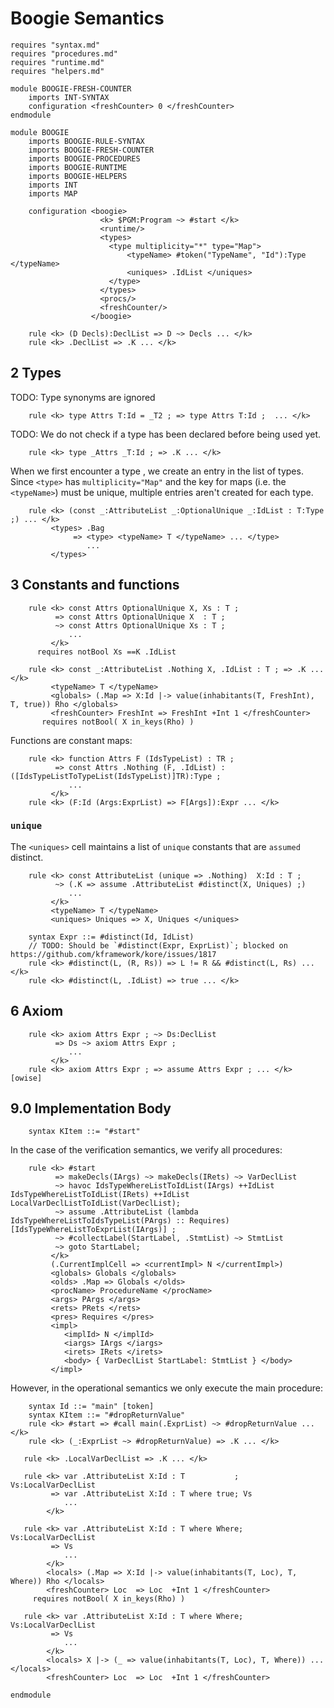 Boogie Semantics
================

```k
requires "syntax.md"
requires "procedures.md"
requires "runtime.md"
requires "helpers.md"

module BOOGIE-FRESH-COUNTER
    imports INT-SYNTAX
    configuration <freshCounter> 0 </freshCounter>
endmodule

module BOOGIE
    imports BOOGIE-RULE-SYNTAX
    imports BOOGIE-FRESH-COUNTER
    imports BOOGIE-PROCEDURES
    imports BOOGIE-RUNTIME
    imports BOOGIE-HELPERS
    imports INT
    imports MAP

    configuration <boogie>
                    <k> $PGM:Program ~> #start </k>
                    <runtime/>
                    <types>
                      <type multiplicity="*" type="Map">
                          <typeName> #token("TypeName", "Id"):Type </typeName>
                          <uniques> .IdList </uniques>
                      </type>
                    </types>
                    <procs/>
                    <freshCounter/>
                  </boogie>
```

```k
    rule <k> (D Decls):DeclList => D ~> Decls ... </k>
    rule <k> .DeclList => .K ... </k>
```

2 Types
-------

TODO: Type synonyms are ignored

```k
    rule <k> type Attrs T:Id = _T2 ; => type Attrs T:Id ;  ... </k>
```

TODO: We do not check if a type has been declared before being used yet.

```k
    rule <k> type _Attrs _T:Id ; => .K ... </k>
```

When we first encounter a type , we create an entry in the list of types.
Since `<type>` has `multiplicity="Map"` and the key for maps (i.e. the `<typeName>`)
must be unique, multiple entries aren't created for each type.

```k
    rule <k> (const _:AttributeList _:OptionalUnique _:IdList : T:Type ;) ... </k>
         <types> .Bag
              => <type> <typeName> T </typeName> ... </type>
                 ...
         </types>
```

3 Constants and functions
-------------------------

```k
    rule <k> const Attrs OptionalUnique X, Xs : T ;
          => const Attrs OptionalUnique X  : T ;
          ~> const Attrs OptionalUnique Xs : T ;
             ...
         </k>
      requires notBool Xs ==K .IdList
```

```k
    rule <k> const _:AttributeList .Nothing X, .IdList : T ; => .K ... </k>
         <typeName> T </typeName>
         <globals> (.Map => X:Id |-> value(inhabitants(T, FreshInt), T, true)) Rho </globals>
         <freshCounter> FreshInt => FreshInt +Int 1 </freshCounter>
       requires notBool( X in_keys(Rho) )
```

Functions are constant maps:

```k
    rule <k> function Attrs F (IdsTypeList) : TR ;
          => const Attrs .Nothing (F, .IdList) : ([IdsTypeListToTypeList(IdsTypeList)]TR):Type ;
             ...
         </k>
    rule <k> (F:Id (Args:ExprList) => F[Args]):Expr ... </k>

```

### `unique`

The `<uniques>` cell maintains a list of `unique` constants that are `assumed`
distinct.

```k
    rule <k> const AttributeList (unique => .Nothing)  X:Id : T ;
          ~> (.K => assume .AttributeList #distinct(X, Uniques) ;)
             ...
         </k>
         <typeName> T </typeName>
         <uniques> Uniques => X, Uniques </uniques>
```

```k
    syntax Expr ::= #distinct(Id, IdList)
    // TODO: Should be `#distinct(Expr, ExprList)`; blocked on https://github.com/kframework/kore/issues/1817
    rule <k> #distinct(L, (R, Rs)) => L != R && #distinct(L, Rs) ... </k>
    rule <k> #distinct(L, .IdList) => true ... </k>
```

6 Axiom
-------

```k
    rule <k> axiom Attrs Expr ; ~> Ds:DeclList
          => Ds ~> axiom Attrs Expr ;
             ...
         </k>
    rule <k> axiom Attrs Expr ; => assume Attrs Expr ; ... </k> [owise]
```

9.0 Implementation Body
-----------------------

```k
    syntax KItem ::= "#start"
```

In the case of the verification semantics, we verify all procedures:

```verification
    rule <k> #start
          => makeDecls(IArgs) ~> makeDecls(IRets) ~> VarDeclList
          ~> havoc IdsTypeWhereListToIdList(IArgs) ++IdList IdsTypeWhereListToIdList(IRets) ++IdList LocalVarDeclListToIdList(VarDeclList);
          ~> assume .AttributeList (lambda IdsTypeWhereListToIdsTypeList(PArgs) :: Requires)[IdsTypeWhereListToExprList(IArgs)] ;
          ~> #collectLabel(StartLabel, .StmtList) ~> StmtList
          ~> goto StartLabel;
         </k>
         (.CurrentImplCell => <currentImpl> N </currentImpl>)
         <globals> Globals </globals>
         <olds> .Map => Globals </olds>
         <procName> ProcedureName </procName>
         <args> PArgs </args>
         <rets> PRets </rets>
         <pres> Requires </pres>
         <impl>
            <implId> N </implId>
            <iargs> IArgs </iargs>
            <irets> IRets </irets>
            <body> { VarDeclList StartLabel: StmtList } </body>
         </impl>
```

However, in the operational semantics we only execute the main procedure:

```operational
    syntax Id ::= "main" [token]
    syntax KItem ::= "#dropReturnValue"
    rule <k> #start => #call main(.ExprList) ~> #dropReturnValue ... </k>
    rule <k> (_:ExprList ~> #dropReturnValue) => .K ... </k>
```

```k
   rule <k> .LocalVarDeclList => .K ... </k>

   rule <k> var .AttributeList X:Id : T           ; Vs:LocalVarDeclList
         => var .AttributeList X:Id : T where true; Vs
            ...
        </k>

   rule <k> var .AttributeList X:Id : T where Where; Vs:LocalVarDeclList
         => Vs
            ...
        </k>
        <locals> (.Map => X:Id |-> value(inhabitants(T, Loc), T, Where)) Rho </locals>
        <freshCounter> Loc  => Loc  +Int 1 </freshCounter>
     requires notBool( X in_keys(Rho) )
     
   rule <k> var .AttributeList X:Id : T where Where; Vs:LocalVarDeclList
         => Vs
            ...
        </k>
        <locals> X |-> (_ => value(inhabitants(T, Loc), T, Where)) ... </locals>
        <freshCounter> Loc  => Loc  +Int 1 </freshCounter>
```

```k
endmodule
```
